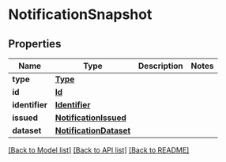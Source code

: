 # NotificationSnapshot

## Properties
Name | Type | Description | Notes
------------ | ------------- | ------------- | -------------
**type** | [**Type**](Type.md) |  | 
**id** | [**Id**](Id.md) |  | 
**identifier** | [**Identifier**](Identifier.md) |  | 
**issued** | [**NotificationIssued**](NotificationIssued.md) |  | 
**dataset** | [**NotificationDataset**](NotificationDataset.md) |  | 

[[Back to Model list]](../README.md#documentation-for-models) [[Back to API list]](../README.md#documentation-for-api-endpoints) [[Back to README]](../README.md)

